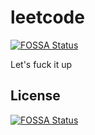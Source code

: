 # leetcode
[![FOSSA Status](https://app.fossa.io/api/projects/git%2Bgithub.com%2Fapostolisly%2Fleetcode.svg?type=shield)](https://app.fossa.io/projects/git%2Bgithub.com%2Fapostolisly%2Fleetcode?ref=badge_shield)

Let's fuck it up


## License
[![FOSSA Status](https://app.fossa.io/api/projects/git%2Bgithub.com%2Fapostolisly%2Fleetcode.svg?type=large)](https://app.fossa.io/projects/git%2Bgithub.com%2Fapostolisly%2Fleetcode?ref=badge_large)